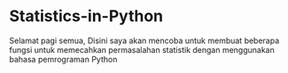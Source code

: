 # Statistics-in-Python
Selamat pagi semua,
Disini saya akan mencoba untuk membuat beberapa fungsi untuk memecahkan permasalahan statistik dengan menggunakan bahasa pemrograman Python
